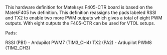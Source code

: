 This hardware definition for Mateksys F405-CTR board is based on the MatekF405 hw definition. 
This definition reassigns the pads labeled RSSI and TX2 to enable two more PWM outputs which gives a total of eight PWM outputs.
With eight outputs the F405-CTR can be used for VTOL setups.

Pads:

RSSI (PB1) - Ardupilot PWM7 (TIM3_CH4)
TX2  (PA2) - Ardupilot PWM8 (TIM2_CH3)

